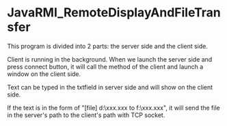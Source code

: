 JavaRMI_RemoteDisplayAndFileTransfer
====================================
This program is divided into 2 parts: the server side and the client side.

Client is running in the background. When we launch the server side and press connect button, it will call the method of the client and launch a window on the client side.

Text can be typed in the txtfield in server side and will show on the client side.

If the text is in the form of "[file] d:\xxx.xxx to f:\xxx.xxx", it will send the file in the server's path to the client's path with TCP socket.
